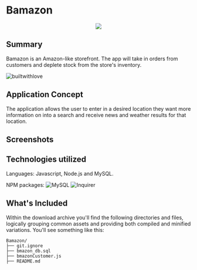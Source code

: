 # Bamazon


<div align="center">
	<img src="https://github.com/TeamSYRY/Project-In-The-Know/blob/development/assets/images/logo3_small.png?raw=true"><br>
</div>


## Summary
Bamazon is an Amazon-like storefront.  The app will take in orders from customers and deplete stock from the store's inventory.

![builtwithlove](http://forthebadge.com/images/badges/built-with-love.svg)


## Application Concept
The application allows the user to enter in a desired location they want more information on into a search and receive news and weather results for that location.

## Screenshots



## Technologies utilized

Languages:
Javascript, Node.js and MySQL.

NPM packages:
![MySQL](https://www.npmjs.com/package/mysql)
![Inquirer](https://www.npmjs.com/package/inquirer)


## What's Included
Within the download archive you'll find the following directories and files, logically grouping common assets and providing both compiled and minified variations. You'll see something like this:

```
Bamazon/
├── git.ignore
├── bmazon_db.sql
├── bmazonCustomer.js
├── README.md
```




